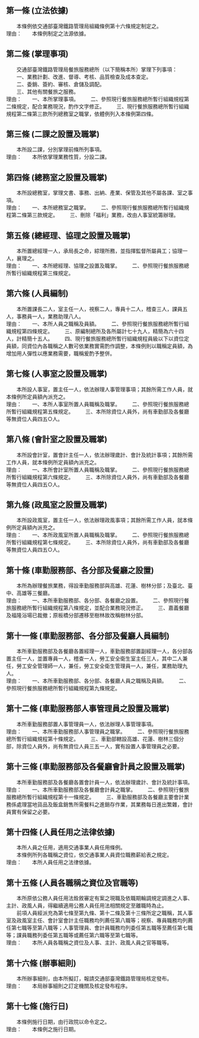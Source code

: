 第一條 (立法依據)
-----------------
　　本條例依交通部臺灣鐵路管理局組織條例第十六條規定制定之。  
理由：　　本條例制定之法源依據。

第二條 (掌理事項)
-----------------
　　交通部臺灣鐵路管理局餐旅服務總所（以下簡稱本所）掌理下列事項：  
　　一、業務計劃、改進、督導、考核、品質檢查及成本查定。  
　　二、委銷、簽約、審核、倉儲及調配。  
　　三、其他有關餐旅之服務。  
理由：　　一、本所掌理事項。
　　二、參照現行餐旅服務總所暫行組織規程第二條規定，配合業務現況，酌作文字修正。
　　三、現行餐旅服務總所暫行組織規程第二條第三款所列總務室之職掌，依體例列入本條例第四條。

第三條 (二課之設置及職掌)
-------------------------
　　本所設二課，分別掌理前條所列事項。  
理由：　　本所依掌理業務性質，分設二課。

第四條 (總務室之設置及職掌)
---------------------------
　　本所設總務室，掌理文書、事務、出納、產業、保管及其他不屬各課、室之事項。  
理由：　　一、本所總務室之職掌。
　　二、參照現行餐旅服務總所暫行組織規程第二條第三款規定。
　　三、刪除「福利」業務，改由人事室統籌辦理。

第五條 (總經理、協理之設置及職掌)
---------------------------------
　　本所置總經理一人，承局長之命，綜理所務，並指揮監督所屬員工；協理一人，襄理之。  
理由：　　一、本所總經理、協理之設置及職掌。
　　二、參照現行餐旅服務總所暫行組織規程第三條規定。

第六條 (人員編制)
-----------------
　　本所置課長二人，室主任一人，視察二人，專員十二人，稽查三人，課員五人，事務員一人，業務助理八人。  
理由：　　一、本所人員之職稱及員額。
　　二、參照現行餐旅服務總所暫行組織規程第四條規定。
　　三、原編制總所及各所屬計七十九人，精簡為六十四人，計精簡十五人。
　　四、現行餐旅服務總所暫行組織規程員級以下以資位定員額，同資位內各職稱之人數可依業務實需酌作調整，本條例則以職稱定員額，為增加用人彈性以應業務需要，職稱爰酌予整併。

第七條 (人事室之設置及職掌)
---------------------------
　　本所設人事室，置主任一人，依法辦理人事管理事項；其餘所需工作人員，就本條例所定員額內派充之。  
理由：　　一、本所人事室所置人員職稱及職掌。
　　二、參照現行餐旅服務總所暫行組織規程第五條規定。
　　三、本所除資位人員外，尚有車勤部及各餐廳等無資位人員四五○人。

第八條 (會計室之設置及職掌)
---------------------------
　　本所設會計室，置會計主任一人，依法辦理歲計、會計及統計事項；其餘所需工作人員，就本條例所定員額內派充之。  
理由：　　一、本所會計室所置人員職稱及職掌。
　　二、參照現行餐旅服務總所暫行組織規程第六條規定。
　　三、本所除資位人員外，尚有車勤部及各餐廳等無資位人員四五○人。

第九條 (政風室之設置及職掌)
---------------------------
　　本所設政風室，置主任一人，依法辦理政風事項；其餘所需工作人員，就本條例所定員額內派充之。  
理由：　　一、本所政風室所置人員職稱及職掌。
　　二、參照現行餐旅服務總所暫行組織規程第七條規定。
　　三、本所除資位人員外，尚有車勤部及各餐廳等無資位人員四五○人。

第十條 (車勤服務部、各分部及餐廳之設置)
---------------------------------------
　　本所為辦理餐旅業務，得設車勤服務部與高雄、花蓮、樹林分部；及臺北、臺中、高雄等三餐廳。  
理由：　　一、本所車勤服務部、各分部、各餐廳之設置。
　　二、參照現行餐旅服務總所暫行組織規程第八條規定，並配合業務現況修正。
　　三、嘉義餐廳及福隆浴場已裁撤；原板橋分部遷移至樹林故改稱樹林分部。

第十一條 (車勤服務部、各分部及餐廳人員編制)
-------------------------------------------
　　本所車勤服務部及各餐廳各置經理一人，車勤服務部置副經理一人，各分部各置主任一人，並置專員一人，稽查一人，勞工安全衛生室主任三人，其中二人兼任，勞工安全管理師一人，兼任，勞工安全衛生管理員一人，兼任，業務助理九人。  
理由：　　一、本所車勤服務部、各分部、各餐廳人員之職稱及員額。
　　二、參照現行餐旅服務總所暫行組織規程第九條規定。

第十二條 (車勤服務部人事管理員之設置及職掌)
-------------------------------------------
　　本所車勤服務部置人事管理員一人，依法辦理人事管理事項。  
理由：　　一、本所車勤服務部人事管理員之職掌。
　　二、參照現行餐旅服務總所暫行組織規程第十條規定。
　　三、車勤部轄設高雄、花蓮、樹林三個分部，除資位人員外，尚有無資位人員三五一人，實有設置人事管理員之必要。

第十三條 (車勤服務部及各餐廳會計員之設置及職掌)
-----------------------------------------------
　　本所車勤服務部及各餐廳各置會計員一人，依法辦理歲計、會計及統計事項。  
理由：　　一、本所車勤服務部及各餐廳會計員之職掌。
　　二、參照現行餐旅服務總所暫行組織規程第十一條規定。
　　三、車勤服務部及各餐廳主要會計業務係處理當地貨品及飯盒銷售所需餐料之進銷存作業，其業務每日進出繁雜，會計員實有保留之必要。

第十四條 (人員任用之法律依據)
-----------------------------
　　本所人員之任用，適用交通事業人員任用條例。  
　　本條例所列各職稱之資位，依交通事業人員資位職務薪給表之規定。  
理由：　　本所人員任用之法律依據。

第十五條 (人員各職稱之資位及官職等)
-----------------------------------
　　本所原依公務人員任用法銓敘審定有案之現職及依職期輪調規定調進之人事、主計、政風人員，得繼續適用公務人員任用法相關規定至離職時為止。  
　　前項人員經派充為第七條至第九條、第十二條及第十三條所定之職稱，其人事室及政風室主任、會計室會計主任職務均列薦任第八職等；視察、專員職務均列薦任第七職等至第八職等；人事管理員、會計員職務均列委任第五職等至薦任第七職等；課員職務列委任第五職等或薦任第六職等至第七職等。  
理由：　　本所人員各職稱之資位及人事、主計、政風人員之官等職等。

第十六條 (辦事細則)
-------------------
　　本所辦事細則，由本所擬訂，報請交通部臺灣鐵路管理局核定發布。  
理由：　　本局辦事細則之訂定機關及核定發布程序。

第十七條 (施行日)
-----------------
　　本條例施行日期，由行政院以命令定之。  
理由：　　本條例之施行日期。